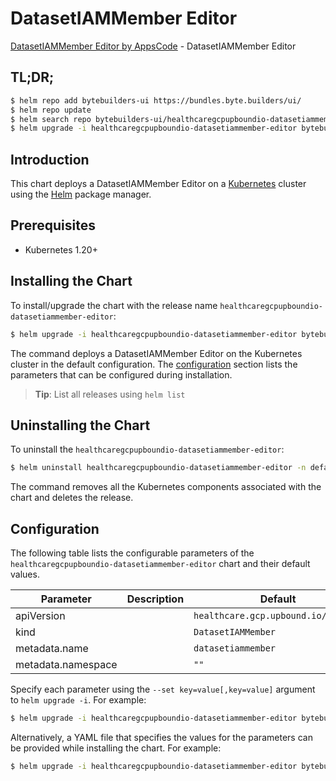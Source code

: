 # DatasetIAMMember Editor

[DatasetIAMMember Editor by AppsCode](https://byte.builders) - DatasetIAMMember Editor

## TL;DR;

```bash
$ helm repo add bytebuilders-ui https://bundles.byte.builders/ui/
$ helm repo update
$ helm search repo bytebuilders-ui/healthcaregcpupboundio-datasetiammember-editor --version=v0.4.18
$ helm upgrade -i healthcaregcpupboundio-datasetiammember-editor bytebuilders-ui/healthcaregcpupboundio-datasetiammember-editor -n default --create-namespace --version=v0.4.18
```

## Introduction

This chart deploys a DatasetIAMMember Editor on a [Kubernetes](http://kubernetes.io) cluster using the [Helm](https://helm.sh) package manager.

## Prerequisites

- Kubernetes 1.20+

## Installing the Chart

To install/upgrade the chart with the release name `healthcaregcpupboundio-datasetiammember-editor`:

```bash
$ helm upgrade -i healthcaregcpupboundio-datasetiammember-editor bytebuilders-ui/healthcaregcpupboundio-datasetiammember-editor -n default --create-namespace --version=v0.4.18
```

The command deploys a DatasetIAMMember Editor on the Kubernetes cluster in the default configuration. The [configuration](#configuration) section lists the parameters that can be configured during installation.

> **Tip**: List all releases using `helm list`

## Uninstalling the Chart

To uninstall the `healthcaregcpupboundio-datasetiammember-editor`:

```bash
$ helm uninstall healthcaregcpupboundio-datasetiammember-editor -n default
```

The command removes all the Kubernetes components associated with the chart and deletes the release.

## Configuration

The following table lists the configurable parameters of the `healthcaregcpupboundio-datasetiammember-editor` chart and their default values.

|     Parameter      | Description |                    Default                     |
|--------------------|-------------|------------------------------------------------|
| apiVersion         |             | <code>healthcare.gcp.upbound.io/v1beta1</code> |
| kind               |             | <code>DatasetIAMMember</code>                  |
| metadata.name      |             | <code>datasetiammember</code>                  |
| metadata.namespace |             | <code>""</code>                                |


Specify each parameter using the `--set key=value[,key=value]` argument to `helm upgrade -i`. For example:

```bash
$ helm upgrade -i healthcaregcpupboundio-datasetiammember-editor bytebuilders-ui/healthcaregcpupboundio-datasetiammember-editor -n default --create-namespace --version=v0.4.18 --set apiVersion=healthcare.gcp.upbound.io/v1beta1
```

Alternatively, a YAML file that specifies the values for the parameters can be provided while
installing the chart. For example:

```bash
$ helm upgrade -i healthcaregcpupboundio-datasetiammember-editor bytebuilders-ui/healthcaregcpupboundio-datasetiammember-editor -n default --create-namespace --version=v0.4.18 --values values.yaml
```
